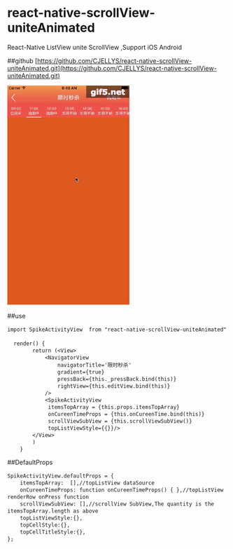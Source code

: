 # react-native-scrollView-uniteAnimated
React-Native ListView unite ScrollView ,Support iOS Android

##github
[https://github.com/CJELLYS/react-native-scrollView-uniteAnimated.git](https://github.com/CJELLYS/react-native-scrollView-uniteAnimated.git)

![image](ios.gif?raw=true)

##use
```
import SpikeActivityView  from "react-native-scrollView-uniteAnimated"

  render() {
        return (<View>
            <NavigatorView
                navigatorTitle='限时秒杀'
                gradient={true}
                pressBack={this._pressBack.bind(this)}
                rightView={this.editView.bind(this)}
            />
            <SpikeActivityView 
             itemsTopArray = {this.props.itemsTopArray} 
             onCureenTimeProps = {this.onCureenTime.bind(this)} 
             scrollViewSubView = {this.scrollViewSubView()} 
             topListViewStyle={{}}/>
        </View>
        )
    }
```
##DefaultProps
```
SpikeActivityView.defaultProps = {
    itemsTopArray:  [],//topListView dataSource
    onCureenTimeProps: function onCureenTimeProps() { },//topListView renderRow onPress function
    scrollViewSubView: [],//scrollView SubView,The quantity is the itemsTopArray.length as above
    topListViewStyle:{},
    topCellStyle:{},
    topCellTitleStyle:{},
};
```


